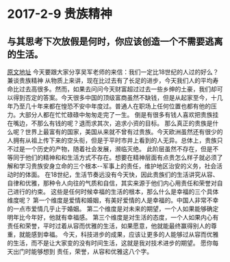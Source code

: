 # 2017-2-9 贵族精神

与其思考下次放假是何时，你应该创造一个不需要逃离的生活。
---
[原文地址](https://m.igetget.com/subscribe/bZ2VnWtol5Zvk5dxZG8=)
今天要跟大家分享吴军老师的来信：我们一定比18世纪的人过的好么？兼谈贵族精神
从物质上来讲，现在比过去有了长足的进步，今天我们人的平均寿命比过去高很多。然而，如果去问问今天财富超过过去一些乡绅的土豪，我们却可以得到否定的答案。今天很多中国的顶级富商虽然不缺钱，但是从起家至今，十几年乃至几十年来都在惶恐不安中年度过。普通人在职场上任何位置也都有他的压力。大部分人都在忙忙碌碌中匆匆走完了一生。
倒是有很多有钱人喜欢把贵族挂在嘴边，不那么有钱的呢？退而求其次，追求小资的目标。
那么真正的贵族是什么呢？世界上最富有的国家，美国从来就不曾有过贵族。今天欧洲虽然还有很少的人拥有从祖上传下来的空头衔，但是于平时市井上看到的人无异。总体上，贵族只不过是一个历史的产物，随着社会发展，濒临灭绝。
此阶层虽然不存在，但是不等同于他们的精神和和生活方式不存在。想要在精神层面有点贵怎么样子就必须了解和学习贵族安身立命的三个根本--军事上的责任，维护地区治安的义务，社会活动时的体面。
在18世纪，生活节奏远没有今天快，因此贵族们的生活讲究从容、自律和优雅，那种令人向往的气质和自信，其实来源于他们内心用责任和荣誉对自己进行的约束。
这些是任何时候幸福的生活的根本，那么什么是幸福的三个具体维度呢？
第一个维度是爱情和婚姻，有美好爱情的人是幸福的。中国人非常不幸的一点市爱情几乎止于婚姻。
第二个维度是对未来的期望，一个人如果能够确定明年比今年好，他就有幸福感。
第三个维度是对生活的态度，一个人如果内心有责任和荣誉，平时过着从容而优雅的生活，如果愿意，他就能最终赢得别人的尊重，就能感到幸福。
今天，科技进步的成果，应该让更多的人能够过从容而优雅的生活，而不是让大家变的没有时间生活，这就是我对技术进步的期望。
愿你每天出门时能够想到 责任，荣誉，从容和优雅这八个字。